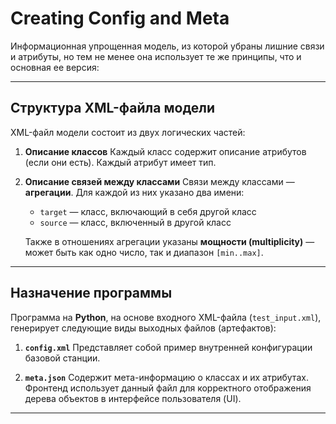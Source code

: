 
# Creating Config and Meta

Информационная упрощенная модель, из которой убраны лишние связи и атрибуты, но тем не менее она использует те же принципы, что и основная ее версия:

---

## Структура XML-файла модели

XML-файл модели состоит из двух логических частей:

1. **Описание классов**
   Каждый класс содержит описание атрибутов (если они есть). Каждый атрибут имеет тип.

2. **Описание связей между классами**
   Связи между классами — **агрегации**. Для каждой из них указано два имени:

   * `target` — класс, включающий в себя другой класс
   * `source` — класс, включенный в другой класс

   Также в отношениях агрегации указаны **мощности (multiplicity)** — может быть как одно число, так и диапазон `[min..max]`.

---

## Назначение программы

Программа на **Python**, на основе входного XML-файла (`test_input.xml`), генерирует следующие виды выходных файлов (артефактов):

1. **`config.xml`**
   Представляет собой пример внутренней конфигурации базовой станции.

2. **`meta.json`**
   Содержит мета-информацию о классах и их атрибутах.
   Фронтенд использует данный файл для корректного отображения дерева объектов в интерфейсе пользователя (UI).

---
